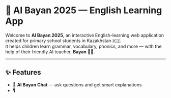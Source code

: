 # 🌟 AI Bayan 2025 — English Learning App

Welcome to **AI Bayan 2025**, an interactive English-learning web application created for primary school students in Kazakhstan 🇰🇿.  
It helps children learn grammar, vocabulary, phonics, and more — with the help of their friendly AI teacher, **Bayan** 👧💬.

---

## ✨ Features

- 👧 **AI Bayan Chat** — ask questions and get smart explanations  
- 🎙
